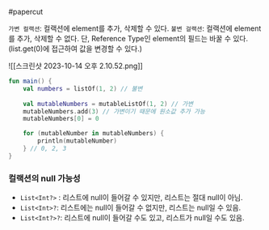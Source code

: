 #papercut 

`가변 컬랙션`: 컬랙션에 element를 추가, 삭제할 수 있다.
`불변 걸랙션`: 컬랙션에 element를 추가, 삭제할 수 없다. 단, Reference Type인 element의 필드는 바꿀 수 있다. (list.get(0)에 접근하여 값을 변경할 수 있다.)

![[스크린샷 2023-10-14 오후 2.10.52.png]]
```kotlin
fun main() {
	val numbers = listOf(1, 2) // 불변
	
	val mutableNumbers = mutableListOf(1, 2) // 가변
	mutableNumbers.add(3) // 가변이기 때문에 원소값 추가 가능
	mutableNumbers[0] = 0

	for (mutableNumber in mutableNumbers) {
		println(mutableNumber)
	} // 0, 2, 3
}
```
### 컬랙션의 null 가능성
- `List<Int?>` : 리스트에 null이 들어갈 수 있지만, 리스트는 절대 null이 아님.
- `List<Int>?`: 리스트에는 null이 들어갈 수 없지만, 리스트는 null일 수 있음.
- `List<Int?>?`: 리스트에 null이 들어갈 수도 있고, 리스트가 null일 수도 있음.


